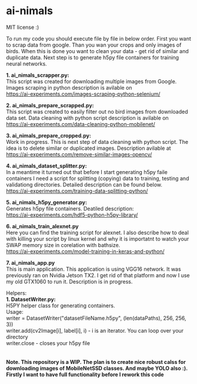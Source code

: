 # ai-nimals
MIT license :)<br>

To run my code you should execute file by file in below order. First you want to scrap data from google. Than you wan your crops and only images of birds. When this is done you want to clean your data - get rid of similar and duplicate data. Next step is to generate h5py file containers for training neural networks.

<b>1. ai_nimals_scrapper.py:</b><br>
This script was created for downloading multiple images from Google. Images scraping in python description is avilable on<br> https://ai-experiments.com/images-scraping-python-selenium/

<b>2. ai_nimals_prepare_scrapped.py:</b><br>
This script was created to easily filter out no bird images from downloaded data set. Data cleaning with python script description is avilable on<br>
https://ai-experiments.com/data-cleaning-python-mobilenet/

<b> 3. ai_nimals_prepare_cropped.py:</b><br>
Work in progress. This is next step of data cleaning with python script. The idea is to delete similar or duplicated images. Description avilable at <br>
https://ai-experiments.com/remove-similar-images-opencv/

<b> 4. ai_nimals_dataset_splitter.py:</b><br>
In a meantime it turned out that before I start generating h5py faile containers I need a script for splitting (copying) data to training, testing and validationg directories. Detailed description can be found below.<br>
https://ai-experiments.com/training-data-splitting-python/

<b> 5. ai_nimals_h5py_generator.py:</b><br>
Generates h5py file containers. Deatiled description:<br>
https://ai-experiments.com/hdf5-python-h5py-library/

<b> 6. ai_nimals_train_alexnet.py</b><br>
Here you can find the training script for alexnet. I also describe how to deal with killing your script by linux kernel and why it is importatnt to watch your SWAP memory size in corelation with bathsize.<br>
https://ai-experiments.com/model-training-in-keras-and-python/


<b> 7. ai_nimals_app.py</b><br>
This is main application. This application is using VGG16 network. It was previously ran on Nvidia Jetson TX2. I get rid of that platform and now I use my old GTX1060 to run it. Description is in progress.<br>

Helpers:
<br>
<b> 1. DatasetWriter.py:</b><br>
H5PY helper class for generating containers. <br>
Usage:<br>
writer = DatasetWriter("datasetFileName.h5py", (len(dataPaths), 256, 256, 3))<br>
writer.add(cv2Image[i], label[i], i) - i is an iterator. You can loop over your directory<br>
writer.close - closes your h5py file<br>
<br><br>
<b>Note. This repository is a WIP. The plan is to create nice robust calss for downloading images of MobileNetSSD classes. And maybe YOLO also :). Firstly I want to have full functionality before I rework this code<b>
 
